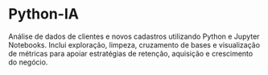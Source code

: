 # Python-IA
Análise de dados de clientes e novos cadastros utilizando Python e Jupyter Notebooks. Inclui exploração, limpeza, cruzamento de bases e visualização de métricas para apoiar estratégias de retenção, aquisição e crescimento do negócio.
